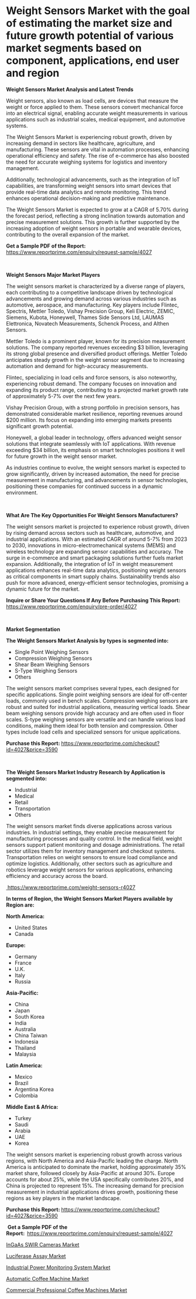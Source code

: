 <p><h1>Weight Sensors Market with the goal of estimating the market size and future growth potential of various market segments based on component, applications, end user and region</h1></p><p><strong>Weight Sensors Market Analysis and Latest Trends</strong></p>
<p><p>Weight sensors, also known as load cells, are devices that measure the weight or force applied to them. These sensors convert mechanical force into an electrical signal, enabling accurate weight measurements in various applications such as industrial scales, medical equipment, and automotive systems. </p><p>The Weight Sensors Market is experiencing robust growth, driven by increasing demand in sectors like healthcare, agriculture, and manufacturing. These sensors are vital in automation processes, enhancing operational efficiency and safety. The rise of e-commerce has also boosted the need for accurate weighing systems for logistics and inventory management. </p><p>Additionally, technological advancements, such as the integration of IoT capabilities, are transforming weight sensors into smart devices that provide real-time data analytics and remote monitoring. This trend enhances operational decision-making and predictive maintenance. </p><p>The Weight Sensors Market is expected to grow at a CAGR of 5.70% during the forecast period, reflecting a strong inclination towards automation and precise measurement solutions. This growth is further supported by the increasing adoption of weight sensors in portable and wearable devices, contributing to the overall expansion of the market.</p></p>
<p><strong>Get a Sample PDF of the Report:&nbsp;</strong> <a href="https://www.reportprime.com/enquiry/request-sample/4027">https://www.reportprime.com/enquiry/request-sample/4027</a></p>
<p>&nbsp;</p>
<p><strong>Weight Sensors Major Market Players</strong></p>
<p><p>The weight sensors market is characterized by a diverse range of players, each contributing to a competitive landscape driven by technological advancements and growing demand across various industries such as automotive, aerospace, and manufacturing. Key players include Flintec, Spectris, Mettler Toledo, Vishay Precision Group, Keli Electric, ZEMIC, Siemens, Kubota, Honeywell, Thames Side Sensors Ltd, LAUMAS Elettronica, Novatech Measurements, Schenck Process, and Althen Sensors.</p><p>Mettler Toledo is a prominent player, known for its precision measurement solutions. The company reported revenues exceeding $3 billion, leveraging its strong global presence and diversified product offerings. Mettler Toledo anticipates steady growth in the weight sensor segment due to increasing automation and demand for high-accuracy measurements.</p><p>Flintec, specializing in load cells and force sensors, is also noteworthy, experiencing robust demand. The company focuses on innovation and expanding its product range, contributing to a projected market growth rate of approximately 5-7% over the next few years.</p><p>Vishay Precision Group, with a strong portfolio in precision sensors, has demonstrated considerable market resilience, reporting revenues around $200 million. Its focus on expanding into emerging markets presents significant growth potential.</p><p>Honeywell, a global leader in technology, offers advanced weight sensor solutions that integrate seamlessly with IoT applications. With revenue exceeding $34 billion, its emphasis on smart technologies positions it well for future growth in the weight sensor market.</p><p>As industries continue to evolve, the weight sensors market is expected to grow significantly, driven by increased automation, the need for precise measurement in manufacturing, and advancements in sensor technologies, positioning these companies for continued success in a dynamic environment.</p></p>
<p>&nbsp;</p>
<p><strong>What Are The Key Opportunities For Weight Sensors Manufacturers?</strong></p>
<p><p>The weight sensors market is projected to experience robust growth, driven by rising demand across sectors such as healthcare, automotive, and industrial applications. With an estimated CAGR of around 5-7% from 2023 to 2030, innovations in micro-electromechanical systems (MEMS) and wireless technology are expanding sensor capabilities and accuracy. The surge in e-commerce and smart packaging solutions further fuels market expansion. Additionally, the integration of IoT in weight measurement applications enhances real-time data analytics, positioning weight sensors as critical components in smart supply chains. Sustainability trends also push for more advanced, energy-efficient sensor technologies, promising a dynamic future for the market.</p></p>
<p><strong>Inquire or Share Your Questions If Any Before Purchasing This Report:</strong> <a href="https://www.reportprime.com/enquiry/pre-order/4027">https://www.reportprime.com/enquiry/pre-order/4027</a></p>
<p>&nbsp;</p>
<p><strong>Market Segmentation</strong></p>
<p><strong>The Weight Sensors Market Analysis by types is segmented into:</strong></p>
<p><ul><li>Single Point Weighing Sensors</li><li>Compression Weighing Sensors</li><li>Shear Beam Weighing Sensors</li><li>S-Type Weighing Sensors</li><li>Others</li></ul></p>
<p><p>The weight sensors market comprises several types, each designed for specific applications. Single point weighing sensors are ideal for off-center loads, commonly used in bench scales. Compression weighing sensors are robust and suited for industrial applications, measuring vertical loads. Shear beam weighing sensors provide high accuracy and are often used in floor scales. S-type weighing sensors are versatile and can handle various load conditions, making them ideal for both tension and compression. Other types include load cells and specialized sensors for unique applications.</p></p>
<p><strong>Purchase this Report:&nbsp;</strong><a href="https://www.reportprime.com/checkout?id=4027&price=3590">https://www.reportprime.com/checkout?id=4027&price=3590</a></p>
<p>&nbsp;</p>
<p><strong>The Weight Sensors Market Industry Research by Application is segmented into:</strong></p>
<p><ul><li>Industrial</li><li>Medical</li><li>Retail</li><li>Transportation</li><li>Others</li></ul></p>
<p><p>The weight sensors market finds diverse applications across various industries. In industrial settings, they enable precise measurement for manufacturing processes and quality control. In the medical field, weight sensors support patient monitoring and dosage administrations. The retail sector utilizes them for inventory management and checkout systems. Transportation relies on weight sensors to ensure load compliance and optimize logistics. Additionally, other sectors such as agriculture and robotics leverage weight sensors for various applications, enhancing efficiency and accuracy across the board.</p></p>
<p><a href="https://www.reportprime.com/weight-sensors-r4027">&nbsp;https://www.reportprime.com/weight-sensors-r4027</a></p>
<p><strong>In terms of Region, the Weight Sensors Market Players available by Region are:</strong></p>
<p>
    <p> <strong> North America: </strong>
        <ul>
            <li>United States</li>
            <li>Canada</li>
        </ul>
        </p> 
    <p> <strong> Europe: </strong>
        <ul>
            <li>Germany</li>
            <li>France</li>
            <li>U.K.</li>
            <li>Italy</li>
            <li>Russia</li>
        </ul>
        </p> 
    <p> <strong> Asia-Pacific: </strong>
        <ul>
            <li>China</li>
            <li>Japan</li>
            <li>South Korea</li>
            <li>India</li>
            <li>Australia</li>
            <li>China Taiwan</li>
            <li>Indonesia</li>
            <li>Thailand</li>
            <li>Malaysia</li>
        </ul>
        </p> 
    <p> <strong> Latin America: </strong>
        <ul>
            <li>Mexico</li>
            <li>Brazil</li>
            <li>Argentina Korea</li>
            <li>Colombia</li>
        </ul>
        </p> 
    <p> <strong> Middle East & Africa: </strong>
        <ul>
            <li>Turkey</li>
            <li>Saudi</li>
            <li>Arabia</li>
            <li>UAE</li>
            <li>Korea</li>
        </ul>
    </p>
    </p>
<p><p>The weight sensors market is experiencing robust growth across various regions, with North America and Asia-Pacific leading the charge. North America is anticipated to dominate the market, holding approximately 35% market share, followed closely by Asia-Pacific at around 30%. Europe accounts for about 25%, while the USA specifically contributes 20%, and China is projected to represent 15%. The increasing demand for precision measurement in industrial applications drives growth, positioning these regions as key players in the market landscape.</p></p>
<p><strong>Purchase this Report: </strong><a href="https://www.reportprime.com/checkout?id=4027&price=3590">https://www.reportprime.com/checkout?id=4027&price=3590</a></p>
<p>&nbsp;<strong>Get a Sample PDF of the Report:&nbsp;&nbsp;</strong><a href="https://www.reportprime.com/enquiry/request-sample/4027">https://www.reportprime.com/enquiry/request-sample/4027</a></p>
<p><strong></strong></p>
<p><p><a href="https://github.com/YashRP12/Market-Research-Report-List-6/blob/main/ingaas-swir-cameras-market.md">InGaAs SWIR Cameras Market</a></p><p><a href="https://www.linkedin.com/pulse/luciferase-assay-market-size-growth-trends-industry-analysis-gpwne?trackingId=X1RoKGq4QM%2BfmOkR3zhc1A%3D%3D">Luciferase Assay Market</a></p><p><a href="https://www.linkedin.com/pulse/what-innovations-shaping-industrial-power-monitoring-dhpze?trackingId=4W1%2FdttOTCWtKbOuMCxvQg%3D%3D">Industrial Power Monitoring System Market</a></p><p><a href="https://issuu.com/reportprime-2/docs/automatic-coffee-machine-market-siz_fd6f6505c0d93f">Automatic Coffee Machine Market</a></p><p><a href="https://issuu.com/reportprime-2/docs/commercial-professional-coffee-mach_97c0fa0c133e96">Commercial Professional Coffee Machines Market</a></p></p>